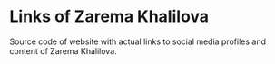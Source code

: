 # Links of Zarema Khalilova

Source code of website with actual links to social media profiles and content of Zarema Khalilova.
